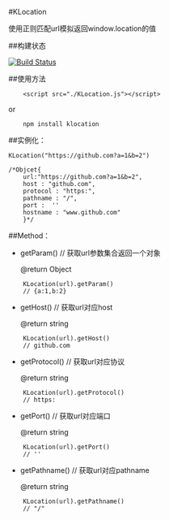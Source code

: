 #KLocation


使用正则匹配url模拟返回window.location的值


##构建状态



[![Build Status](https://travis-ci.org/karzanOnline/url-location.svg?branch=master)](https://travis-ci.org/karzanOnline/url-location)



##使用方法

```
    <script src="./KLocation.js"></script>
```
or
```
    npm install klocation
```

##实例化：


    KLocation("https://github.com?a=1&b=2")
    
    /*Objcet{
        url:"https://github.com?a=1&b=2",
        host : "github.com",
        protocol : "https:",
        pathname : "/",
        port :  ''
        hostname : "www.github.com"
        }*/
        
##Method：

* getParam() // 获取url参数集合返回一个对象

  @return Object
  
```
    KLocation(url).getParam() 
    // {a:1,b:2}
```
* getHost() // 获取url对应host

  @return string
```
    KLocation(url).getHost() 
    // github.com
```
* getProtocol() // 获取url对应协议
  
  @return string
```
    KLocation(url).getProtocol()
    // https:
```
* getPort() // 获取url对应端口

  @return string
```
    KLocation(url).getPort()
    // ''
```
* getPathname() // 获取url对应pathname

  @return string
```
    KLocation(url).getPathname()
    // "/"
```
    
